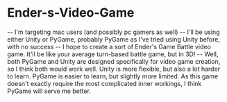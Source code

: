 # Ender-s-Video-Game

-- I'm targeting mac users (and possibly pc gamers as well)
-- I'll be using either Unity or PyGame, probably PyGame as I've tried using Unity before, with no success
-- I hope to create a sort of Ender's Game Battle video game. It'll be like your average turn-based battle game, but in 3D!
-- Well, both PyGame and Unity are designed specifically for video game creation, so I think both would work well. Unity is more 
   flexible, but also a lot harder to learn. PyGame is easier to learn, but slightly more limited. As this game doesn't exactly 
   require the most complicated inner workings, I think PyGame will serve me better. 
